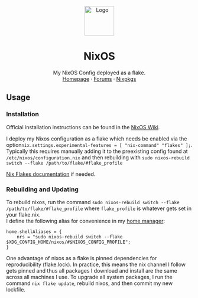 <div align="center">
  <a href="https://github.com/gstoltman/nixflakes">
    <img src="images/nix-snowflake.svg" alt="Logo" width="80" height="80">
  </a>

  <h1 align="center">NixOS</h1>

  <p align="center">
    My NixOS Config deployed as a flake.
    <br />
    <a href="https://nixos.org/">Homepage</a>
    ·
    <a href="https://discourse.nixos.org/">Forums</a>
    ·
    <a href="https://search.nixos.org/packages">Nixpkgs</a>
  </p>
</div>

## Usage

### Installation
Official installation instructions can be found in the 
[NixOS Wiki](https://nixos.wiki/wiki/NixOS_Installation_Guide).

I deploy my Nixos configuration as a flake which needs be enabled
via the option```nix.settings.experimental-features = [ "nix-command" "flakes" ];```.
Typically this requires manually adding it to the preexisting config
found at `/etc/nixos/configuration.nix` and then rebuilding with
```sudo nixos-rebuild switch --flake /path/to/flake/#flake_profile```

[Nix Flakes documentation](https://nixos.wiki/wiki/Flakes) if
needed.

### Rebuilding and Updating
To rebuild nixos, run the command 
```sudo nixos-rebuild switch --flake /path/to/flake/#flake_profile```
where `flake_profile` is whatever gets set in your flake.nix.  
I define the following alias for convenience in my [home manager](https://github.com/Ajlow2000/home-manager):
```
home.shellAliases = {
    nrs = "sudo nixos-rebuild switch --flake $XDG_CONFIG_HOME/nixos/#$NIXOS_CONFIG_PROFILE";
}
```

One advantage of nixos as a flake is pinned dependencies for reproducibility (flake.lock).
In practice, this means the nix channel I follow gets pinned and
thus all packages I download and install are the same across
all machines I use. To upgrade all system packages, I run the
command ```nix flake update```, rebuild nixos, and then 
commit my new lockfile.
